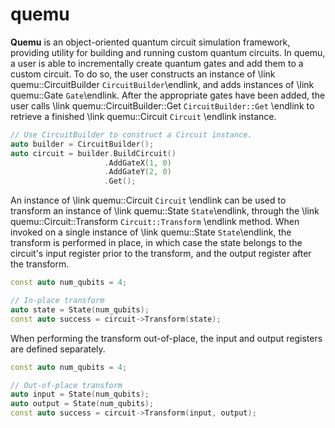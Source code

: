 # quemu
**Quemu** is an object-oriented quantum circuit simulation framework, providing utility for building and running custom quantum circuits. In quemu, a user is able to incrementally create quantum gates and add them to a custom circuit.  To do so, the user constructs an instance of \link quemu::CircuitBuilder `CircuitBuilder`\endlink, and adds instances of \link quemu::Gate `Gate`\endlink.  After the appropriate gates have been added, the user calls \link quemu::CircuitBuilder::Get `CircuitBuilder::Get` \endlink to retrieve a finished \link quemu::Circuit `Circuit` \endlink instance.

```cc
// Use CircuitBuilder to construct a Circuit instance.
auto builder = CircuitBuilder();
auto circuit = builder.BuildCircuit()
                     .AddGateX(1, 0)
                     .AddGateY(2, 0)
                     .Get();
```

An instance of \link quemu::Circuit `Circuit` \endlink can be used to transform an instance of \link quemu::State `State`\endlink, through the \link quemu::Circuit::Transform `Circuit::Transform` \endlink method.  When invoked on a single instance of \link quemu::State `State`\endlink, the transform is performed in place, in which case the state belongs to the circuit's input register prior to the transform, and the output register after the transform. 

```cc
const auto num_qubits = 4;

// In-place transform
auto state = State(num_qubits);
const auto success = circuit->Transform(state);
```

When performing the transform out-of-place, the input and output registers are defined separately.

```cc
const auto num_qubits = 4;

// Out-of-place transform
auto input = State(num_qubits);
auto output = State(num_qubits);
const auto success = circuit->Transform(input, output);
```
